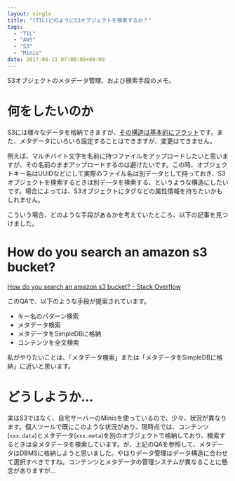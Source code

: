 ```yaml
---
layout: single
title: "[TIL]どのようにS3オブジェクトを検索するか？"
tags:
  - "TIL"
  - "AWS"
  - "S3"
  - "Minio"
date: 2017-08-11 07:00:00+09:00
---
```


S3オブジェクトのメタデータ管理、および検索手段のメモ。

<!-- more -->

# 何をしたいのか

S3には様々なデータを格納できますが、[その構造は基本的にフラット](http://docs.aws.amazon.com/ja_jp/AmazonS3/latest/dev/UsingMetadata.html)です。また、メタデータにいろいろ設定することはできますが、変更はできません。

例えば、マルチバイト文字を名前に持つファイルをアップロードしたいと思いますが、その名前のままアップロードするのは避けたいです。この時、オブジェクトキー名はUUIDなどにして実際のファイル名は別データとして持っておき、S3オブジェクトを検索するときは別データを検索する、というような構造にしたいです。場合によっては、S3オブジェクトにタグなどの属性情報を持ちたいかもしれません。

こういう場合、どのような手段があるかを考えていたところ、以下の記事を見つけました。

# How do you search an amazon s3 bucket?

[How do you search an amazon s3 bucket? - Stack Overflow](https://stackoverflow.com/questions/4979218/how-do-you-search-an-amazon-s3-bucket)

このQAで、以下のような手段が提案されています。

- キー名のパターン検索
- メタデータ検索
- メタデータをSimpleDBに格納
- コンテンツを全文検索

私がやりたいことは、「メタデータ検索」または「メタデータをSimpleDBに格納」に近いと思います。

# どうしようか…

実はS3ではなく、自宅サーバーのMinioを使っているので、少々、状況が異なります。個人ツールで既にこのような状況があり、現時点では、コンテンツ(`xxx.data`)とメタデータ(`xxx.meta`)を別のオブジェクトで格納しており、検索するときは全メタデータを検索しています。が、上記のQAを参照して、メタデータはDBMSに格納しようと思いました。やはりデータ管理はデータ構造に合わせて選択すべきですね。コンテンツとメタデータの管理システムが異なることに懸念がありますが…
